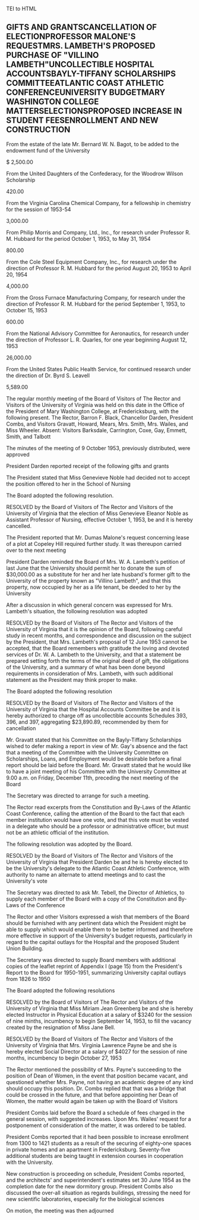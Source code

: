  TEI to HTML

GIFTS AND GRANTSCANCELLATION OF ELECTIONPROFESSOR MALONE'S REQUESTMRS. LAMBETH'S PROPOSED PURCHASE OF "VILLINO LAMBETH"UNCOLLECTIBLE HOSPITAL ACCOUNTSBAYLY-TIFFANY SCHOLARSHIPS COMMITTEEATLANTIC COAST ATHLETIC CONFERENCEUNIVERSITY BUDGETMARY WASHINGTON COLLEGE MATTERSELECTIONSPROPOSED INCREASE IN STUDENT FEESENROLLMENT AND NEW CONSTRUCTION
-----------------------------------------------------------------------------------------------------------------------------------------------------------------------------------------------------------------------------------------------------------------------------------------------------------------------------------------------------

From the estate of the late Mr. Bernard W. N. Bagot, to be added to the endowment fund of the University

$ 2,500.00

From the United Daughters of the Confederacy, for the Woodrow Wilson Scholarship

420.00

From the Virginia Carolina Chemical Company, for a fellowship in chemistry for the session of 1953-54

3,000.00

From Philip Morris and Company, Ltd., Inc., for research under Professor R. M. Hubbard for the period October 1, 1953, to May 31, 1954

800.00

From the Cole Steel Equipment Company, Inc., for research under the direction of Professor R. M. Hubbard for the period August 20, 1953 to April 20, 1954

4,000.00

From the Gross Furnace Manufacturing Company, for research under the direction of Professor R. M. Hubbard for the period September 1, 1953, to October 15, 1953

600.00

From the National Advisory Committee for Aeronautics, for research under the direction of Professor L. R. Quarles, for one year beginning August 12, 1953

26,000.00

From the United States Public Health Service, for continued research under the direction of Dr. Byrd S. Leavell

5,589.00

The regular monthly meeting of the Board of Visitors of The Rector and Visitors of the University of Virginia was held on this date in the Office of the President of Mary Washington College, at Fredericksburg, with the following present. The Rector, Barron F. Black, Chancellor Darden, President Combs, and Visitors Gravatt, Howard, Mears, Mrs. Smith, Mrs. Wailes, and Miss Wheeler. Absent: Visitors Barksdale, Carrington, Coxe, Gay, Emmett, Smith, and Talbott

The minutes of the meeting of 9 October 1953, previously distributed, were approved

President Darden reported receipt of the following gifts and grants

The President stated that Miss Genevieve Noble had decided not to accept the position offered to her in the School of Nursing

The Board adopted the following resolution.

RESOLVED by the Board of Visitors of The Rector and Visitors of the University of Virginia that the election of Miss Genevieve Eleanor Noble as Assistant Professor of Nursing, effective October 1, 1953, be and it is hereby cancelled.

The President reported that Mr. Dumas Malone's request concerning lease of a plot at Copeley Hill required further study. It was thereupon carried over to the next meeting

President Darden reminded the Board of Mrs. W. A. Lambeth's petition of last June that the University should permit her to donate the sum of $30,000.00 as a substitute for her and her late husband's former gift to the University of the property known as "Villino Lambeth", and that this property, now occupied by her as a life tenant, be deeded to her by the University

After a discussion in which general concern was expressed for Mrs. Lambeth's situation, the following resolution was adopted

RESOLVED by the Board of Visitors of The Rector and Visitors of the University of Virginia that it is the opinion of the Board, following careful study in recent months, and correspondence and discussion on the subject by the President, that Mrs. Lambeth's proposal of 12 June 1953 cannot be accepted, that the Board remembers with gratitude the loving and devoted services of Dr. W. A. Lambeth to the University, and that a statement be prepared setting forth the terms of the original deed of gift, the obligations of the University, and a summary of what has been done beyond requirements in consideration of Mrs. Lambeth, with such additional statement as the President may think proper to make.

The Board adopted the following resolution

RESOLVED by the Board of Visitors of The Rector and Visitors of the University of Virginia that the Hospital Accounts Committee be and it is hereby authorized to charge off as uncollectible accounts Schedules 393, 396, and 397, aggregating $23,890.89, recommended by them for cancellation

Mr. Gravatt stated that his Committee on the Bayly-Tiffany Scholarships wished to defer making a report in view of Mr. Gay's absence and the fact that a meeting of the Committee with the University Committee on Scholarships, Loans, and Employment would be desirable before a final report should be laid before the Board. Mr. Gravatt stated that he would like to have a joint meeting of his Committee with the University Committee at 9.00 a.m. on Friday, December 11th, preceding the next meeting of the Board

The Secretary was directed to arrange for such a meeting.

The Rector read excerpts from the Constitution and By-Laws of the Atlantic Coast Conference, calling the attention of the Board to the fact that each member institution would have one vote, and that this vote must be vested in a delegate who should be a professor or administrative officer, but must not be an athletic official of the institution.

The following resolution was adopted by the Board.

RESOLVED by the Board of Visitors of The Rector and Visitors of the University of Virginia that President Darden be and he is hereby elected to be the University's delegate to the Atlantic Coast Athletic Conference, with authority to name an alternate to attend meetings and to cast the University's vote

The Secretary was directed to ask Mr. Tebell, the Director of Athletics, to supply each member of the Board with a copy of the Constitution and By-Laws of the Conference

The Rector and other Visitors expressed a wish that members of the Board should be furnished with any pertinent data which the President might be able to supply which would enable them to be better informed and therefore more effective in support of the University's budget requests, particularly in regard to the capital outlays for the Hospital and the proposed Student Union Building.

The Secretary was directed to supply Board members with additional copies of the leaflet reprint of Appendix I (page 15) from the President's Report to the Board for 1950-1951, summarizing University capital outlays from 1826 to 1950

The Board adopted the following resolutions

RESOLVED by the Board of Visitors of The Rector and Visitors of the University of Virginia that Miss Miriam Jean Greenberg be and she is hereby elected Instructor in Physical Education at a salary of $3240 for the session of nine minths, incumbency to begin September 14, 1953, to fill the vacancy created by the resignation of Miss Jane Bell.

RESOLVED by the Board of Visitors of The Rector and Visitors of the University of Virginia that Mrs. Virginia Lawrence Payne be and she is hereby elected Social Director at a salary of $4027 for the session of nine months, incumbency to begin October 27, 1953

The Rector mentioned the possibility of Mrs. Payne's succeeding to the position of Dean of Women, in the event that position became vacant, and questioned whether Mrs. Payne, not having an academic degree of any kind should occupy this position. Dr. Combs replied that that was a bridge that could be crossed in the future, and that before appointing her Dean of Women, the matter would again be taken up with the Board of Visitors

President Combs laid before the Board a schedule of fees charged in the general session, with suggested increases. Upon Mrs. Wailes' request for a postponement of consideration of the matter, it was ordered to be tabled.

President Combs reported that it had been possible to increase enrollment from 1300 to 1421 students as a result of the securing of eighty-one spaces in private homes and an apartment in Fredericksburg. Seventy-five additional students are being taught in extension courses in cooperation with the University.

New construction is proceeding on schedule, President Combs reported, and the architects' and superintendent's estimates set 30 June 1954 as the completion date for the new dormitory group. President Combs also discussed the over-all situation as regards buildings, stressing the need for new scientific laboratories, especially for the biological sciences

On motion, the meeting was then adjourned